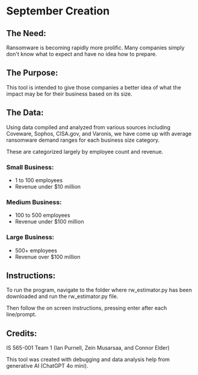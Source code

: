 # September Creation

## The Need:
Ransomware is becoming rapidly more prolific. Many companies simply don't know what to expect and have no idea how to prepare.

## The Purpose:
This tool is intended to give those companies a better idea of what the impact may be for their business based on its size.

## The Data:
Using data compiled and analyzed from various sources including Coveware, Sophos, CISA.gov, and Varonis, we have come up with average ransomware demand ranges for each business size category.

These are categorized largely by employee count and revenue.

### Small Business:
- 1 to 100 employees
- Revenue under $10 million

### Medium Business:
- 100 to 500 employees
- Revenue under $100 million

### Large Business:
- 500+ employees
- Revenue over $100 million


## Instructions:
To run the program, navigate to the folder where rw_estimator.py has been downloaded and run the rw_estimator.py file.

Then follow the on screen instructions, pressing enter after each line/prompt.

## Credits:
IS 565-001 Team 1 (Ian Purnell, Zein Musarsaa, and Connor Elder)

This tool was created with debugging and data analysis help from generative AI (ChatGPT 4o mini).
